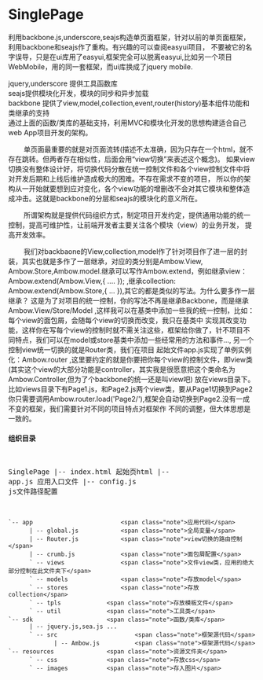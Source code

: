 SinglePage
==========

利用backbone.js,underscore,seajs构造单页面框架，针对以前的单页面框架，利用backbone和seajs作了重构。有兴趣的可以查阅easyui项目，
不要被它的名字误导，只是在ui库用了easyui,框架完全可以脱离easyui,比如另一个项目WebMobile，用的同一套框架，而ui库换成了jquery mobile.

jquery,underscore 提供工具函数库 <br />
seajs提供模块化开发，模块的同步和异步加载<br />
backbone 提供了view,model,collection,event,router(history)基本组件功能和类继承的支持<br />
通过上面的函数/类库的基础支持，利用MVC和模块化开发的思想构建适合自己web App项目开发的架构。<br />

&nbsp;&nbsp;&nbsp;&nbsp;&nbsp;&nbsp;&nbsp;&nbsp;单页面最重要的就是对页面流转(描述不太准确，因为只存在一个html，就不存在跳转。但两者存在相似性，后面会用“view切换”来表述这个概念)。
如果view切换没有整体设计好，将切换代码分散在统一控制文件和各个view控制文件中将对开发后期和上线后维护造成极大的困难。不存在需求不变的项目，
所以你的架构从一开始就要想到应对变化，各个view功能的增删改不会对其它模块和整体造成冲击。这就是backbone的分层和seajs的模块化的意义所在。

&nbsp;&nbsp;&nbsp;&nbsp;&nbsp;&nbsp;&nbsp;&nbsp;所谓架构就是提供代码组织方式，制定项目开发约定，提供通用功能的统一控制，提高可维护性，让前端开发者主要关注各个模块（view）的业务开发，
提高开发效率。

&nbsp;&nbsp;&nbsp;&nbsp;&nbsp;&nbsp;&nbsp;&nbsp;我们对backbaone的View,collection,model作了针对项目作了进一层的封装，其实也就是多作了一层继承，对应的类分别是Ambow.View,
Ambow.Store,Ambow.model.继承可以写作Ambow.extend，例如继承view： Ambow.extend(Ambow.View,{ .... }); ,继承collection: Ambow.extend(Ambow.Store,{ ... }),其它的都是类似的写法。为什么要多作一层
继承？ 这是为了对项目的统一控制，你的写法不再是继承Backbone，而是继承Ambow.View/Store/Model ,这样我可以在基类中添加一些我的统一控制，比如：每个view的面包屑，会随每个view的切换而改变，我只在基类中
实现其改变功能，这样你在写每个view的控制时就不需关注这些，框架给你做了，针不项目不同特点，我们可以在model或store基类中添加一些经常用的方法和事件..., 另一个控制view统一切换的就是Router类，我们在项目
起始文件app.js实现了单例实例化：Ambow.router ,这里要约定的就是你要把你每个view的控制文件，即view类(其实这个view的大部分功能是controller，其实我是很愿意把这个类命名为Ambow.Controller,但为了个backbone的统一还是叫view吧)
放在views目录下。 比如views目录下有Page1.js，和Page2.js两个view类，要从Page1切换到Page2你只需要调用Ambow.router.load('Page2/'),框架会自动切换到Page2.没有一成不变的框架，我们需要针对不同的项目特点对框架作
不同的调整，但大体思想是一致的。

<h4>组织目录</h4>
<pre>

  SinglePage 
    |-- index.html				<span class="note">起始页html</span>
    |-- app.js					<span class="note">应用入口文件</span>
    |-- config.js				<span class="note">js文件路径配置</span>  
      
    `-- app					        <span class="note">应用代码</span>
          | -- global.js			<span class="note">全局变量</span>
          | -- Router.js			<span class="note">view切换的路由控制</span>
          | -- crumb.js				<span class="note">面包屑配置</span>
          ` -- views				<span class="note">文件view类，应用的绝大部分控制在此文件夹下</span>          
          ` -- models				<span class="note">存放model</span>         
          ` -- stores				<span class="note">存放collection</span> 
          ` -- tpls				<span class="note">存放模板文件</span>            
          ` -- util				<span class="note">工具类</span>                              
    `-- sdk					    <span class="note">函数/类库</span>
          | -- jquery.js,sea.js ...		
          ` -- src				        <span class="note">框架源代码</span>
                 | -- Ambow.js			<span class="note">框架源代码</span>
    `-- resources				<span class="note">资源文件夹</span>
          ` -- css				<span class="note">存放css</span>
          ` -- images		    <span class="note">存入图片</span>
         		          

         
</pre>
